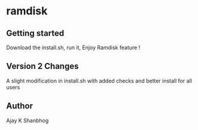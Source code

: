 # ramdisk

## Getting started

Download the install.sh, run it, Enjoy Ramdisk feature !

## Version 2 Changes

A slight modification in install.sh with added checks and better install for all users

## Author

Ajay K Shanbhog